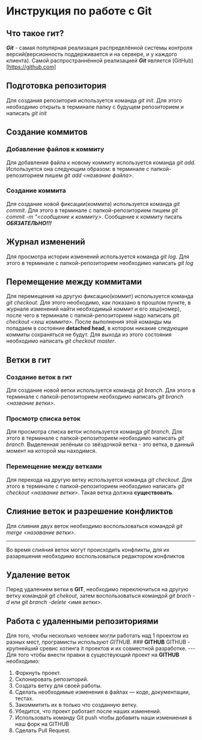 # Инструкция по работе с Git

## Что такое гит?
***Git*** - самая популярная реализация распределённой системы контроля версий(версионность поддерживается и на сервере, и у каждого клиента). Самой распространнённой реализацией ***Git*** является (GitHub)[https://github.com]

## Подготовка репозитория
Для создания репозитория используется команда *git init*. Для этого необходимо открыть в терминале папку с будущем репозиторием и написать *git init*

## Создание коммитов

### Добавление файлов к коммиту
Для добавления файла к новому коммиту используется команда *git add*. Используется она следующим образом: в терминале с папкой-репозиторием пишем *git add <название файла>*.

### Создание коммита
Для создание новой фиксации(коммита) используется команда *git commit*. Для этого в терминале с папкой-репозиторием пишем *git commit -m "<сообщение к коммиту>*. Сообщение к коммиту писать ***ОБЯЗАТЕЛЬНО!!!***

## Журнал изменений
Для просмотра истории изменений используется команда *git log*. Для этого в терминале с папкой-репозиторием необходимо написать *git log*

## Перемещение между коммитами
Для перемещения на другую фиксацию(коммит) используется команда *git checkout*. Для этого необходимо, как показано в прошлом пункте, в журнале изменений найти необходимый коммит и его хеш(номер), после чего в терминале с папкой-репозиторием надо написать *git checkout <хеш коммита>*. После выполнения этой команды мы попадаем в состояние **detached head**, в котором никакие следующие коммиты сохраняться не будут. Для выхода из этого состояния необходимо написать *git checkout master*.

## Ветки в гит
### Создание веток в гит
Для создание новой ветки используется команда *git branch*. Для этого в терминале с папкой-репозиторием необходимо написать *git branch <название ветки>*.
### Просмотр списка веток
Для просмотра списка веток используется команда *git branch*. Для этого в терминале с папкой-репозиторием необходимо написать *git branch*. Выделенная зелёным со звёздочкой ветка - это ветка, в данный момент на которой мы находимся.

### Перемещение между ветками
Для перехода на другую ветку используется команда *git checkout*. Для этого в терминале с папкой-репозиторием необходимо написать *git checkout <название ветки>*. Такая ветка должна **существовать**.

## Слияние веток и разрешение конфликтов
Для слияния двух веток необходимо воспользоваться командой *git merge <назавание ветки>*. 
***
Во время слияния веток могут происходить конфликты, для их разарешения необходимо воспользоваться редактором конфликтов


## Удаление веток
Перед удалением ветки в **GIT**, необходимо переключиться на другую ветку командой *git chekout*, затем воспользоваться командой *git brach -d* или *git branch -delete <имя ветки>*.   
## Работа с удаленными репозиториями 
Для того, чтобы несколько человек могли работать над 1 проектом из разных мест, програмисты используют *GITHUB*.
    ### **GITHUB**
    GITHUB - крупнейший сревис хотинга it проектов и их совместной разработке.
    --- 
Для того чтобы внести правки в существующий проект на **GITHUB** необходимо:
   1. Форкнуть проект.
   2. Склонировать репозиторий.
   3. Создать ветку для своей работы.
   4. Сделать необходимые изменения в файлах — коде, документации, тестах. 
   5. Закоммитить их в только что созданную ветку.
   6. Убедится, что проект работает после наших изменений.
   7. Использовать команду Git push чтобы добавить наши измениения в наш форк на GITHUB
   8. Сделать Pull Request.
